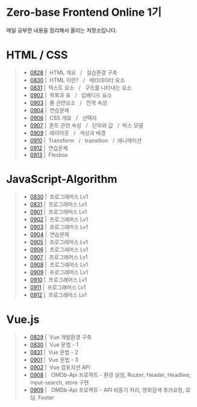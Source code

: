# Zero-base Frontend Online 1기
매일 공부한 내용을 정리해서 올리는 저장소입니다. <Br>
# HTML / CSS
> - [0828](./Html/0828.md) | &nbsp;HTML 개요 &nbsp; / &nbsp; 실습환경 구축
> - [0830](./Html/0830.md) | &nbsp;HTML 이란? &nbsp; / &nbsp; 메타데이터 요소
> - [0831](./Html/0831.md) | &nbsp;텍스트 요소 &nbsp; / &nbsp; 구조를 나타내는 요소
> - [0902](./Html/0902.md) | &nbsp;목록과 표 &nbsp; / &nbsp; 임베디드 요소
> - [0903](./Html/0903.md) | &nbsp;폼 관련요소 &nbsp; / &nbsp; 전역 속성
> - [0904](./Html/0904.md) | &nbsp;연습문제
> - [0906](./Html/0906.md) | &nbsp;CSS 개요 &nbsp; / &nbsp; 선택자
> - [0907](./Html/0907.md) | &nbsp;폰트 관련 속성 &nbsp; / &nbsp; 단위와 값 &nbsp; / &nbsp;박스 모델
> - [0909](./Html/0909.md) | &nbsp;레이아웃 &nbsp; / &nbsp; 색상과 배경
> - [0910](./Html/0910.md) | &nbsp;Transform &nbsp; / &nbsp; transition &nbsp; / &nbsp;애니메이션
> - [0912](./Html/practice) | &nbsp;연습문제
> - [0913](./Html/0913.md) | &nbsp;Flexbox &nbsp;
# JavaScript-Algorithm
> - <a href='https://github.com/ysh2987/JavaScript-Algorithm/blob/master/README/0830.md'>0830</a> | &nbsp;프로그래머스 Lv1 
> - <a href='https://github.com/ysh2987/JavaScript-Algorithm/blob/master/README/0831.md'>0831</a> | &nbsp;프로그래머스 Lv1 
> - <a href='https://github.com/ysh2987/JavaScript-Algorithm/blob/master/README/0901.md'>0901</a> | &nbsp;프로그래머스 Lv1 
> - <a href='https://github.com/ysh2987/JavaScript-Algorithm/blob/master/README/0902.md'>0902</a> | &nbsp;프로그래머스 Lv1 
> - <a href='https://github.com/ysh2987/JavaScript-Algorithm/blob/master/README/0903.md'>0903</a> | &nbsp;프로그래머스 Lv1 
> - <a href='https://github.com/ysh2987/JavaScript-Algorithm/blob/master/README/0904.md'>0904</a> | &nbsp;연습문제
> - <a href='https://github.com/ysh2987/JavaScript-Algorithm/blob/master/README/0905.md'>0905</a> | &nbsp;프로그래머스 Lv1 
> - <a href='https://github.com/ysh2987/JavaScript-Algorithm/blob/master/README/0906.md'>0906</a> | &nbsp;프로그래머스 Lv1 
> - <a href='https://github.com/ysh2987/JavaScript-Algorithm/blob/master/README/0907.md'>0907</a> | &nbsp;프로그래머스 Lv1 
> - <a href='https://github.com/ysh2987/JavaScript-Algorithm/blob/master/README/0908.md'>0908</a> | &nbsp;프로그래머스 Lv1 
> - <a href='https://github.com/ysh2987/JavaScript-Algorithm/blob/master/README/0909.md'>0909</a> | &nbsp;프로그래머스 Lv1 
> - <a href='https://github.com/ysh2987/JavaScript-Algorithm/blob/master/README/0910.md'>0910</a> | &nbsp;프로그래머스 Lv1 
> - <a href='https://github.com/ysh2987/JavaScript-Algorithm/blob/master/README/0911.md'>0911</a> | &nbsp;프로그래머스 Lv1 
> - <a href='https://github.com/ysh2987/JavaScript-Algorithm/blob/master/README/0912.md'>0912</a> | &nbsp;프로그래머스 Lv1 
# Vue.js
> - <a href='https://github.com/ysh2987/Vue.js/blob/master/README/0829.md'>0829</a> | &nbsp;Vue 개발환경 구축
> - <a href='https://github.com/ysh2987/Vue.js/blob/master/README/0830.md'>0830</a> | &nbsp;Vue 문법 - 1
> - <a href='https://github.com/ysh2987/Vue.js/blob/master/README/0831.md'>0831</a> | &nbsp;Vue 문법 - 2
> - <a href='https://github.com/ysh2987/Vue.js/blob/master/README/0901.md'>0901</a> | &nbsp;Vue 문법 - 3
> - <a href='https://github.com/ysh2987/Vue.js/blob/master/README/0902.md'>0902</a> | &nbsp;Vue 컴포지션 API
> - <a href='https://github.com/ysh2987/Vue-Practice-Project'>0908</a> | &nbsp; OMDb-Api 프로젝트 - 환경 설정, Router, Header, Headline, input-search, store 구현
> - <a href='https://github.com/ysh2987/Vue-Practice-Project'>0909</a> | &nbsp; OMDb-Api 프로젝트 - API 비동기 처리, 영화검색 추가요청, 로딩, Footer